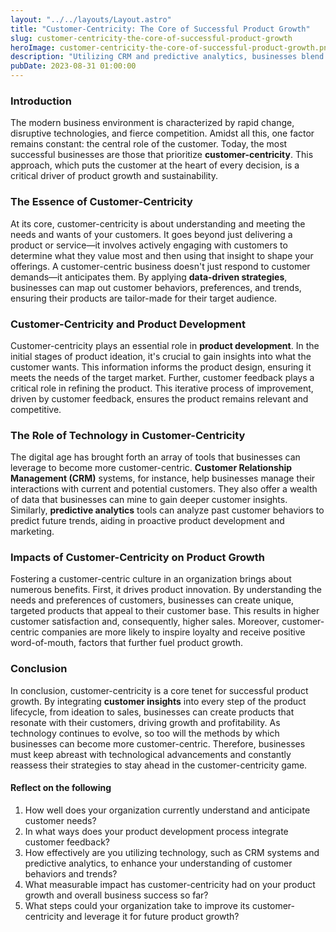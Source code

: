 ```yaml
---
layout: "../../layouts/Layout.astro"
title: "Customer-Centricity: The Core of Successful Product Growth"
slug: customer-centricity-the-core-of-successful-product-growth
heroImage: customer-centricity-the-core-of-successful-product-growth.png
description: "Utilizing CRM and predictive analytics, businesses blend quantitative and qualitative customer insights, fueling customer-centric product growth strategies."
pubDate: 2023-08-31 01:00:00
---
```


### Introduction

The modern business environment is characterized by rapid change, disruptive technologies, and fierce competition. Amidst all this, one factor remains constant: the central role of the customer. Today, the most successful businesses are those that prioritize **customer-centricity**. This approach, which puts the customer at the heart of every decision, is a critical driver of product growth and sustainability.

### The Essence of Customer-Centricity

At its core, customer-centricity is about understanding and meeting the needs and wants of your customers. It goes beyond just delivering a product or service—it involves actively engaging with customers to determine what they value most and then using that insight to shape your offerings. A customer-centric business doesn't just respond to customer demands—it anticipates them. By applying **data-driven strategies**, businesses can map out customer behaviors, preferences, and trends, ensuring their products are tailor-made for their target audience.

### Customer-Centricity and Product Development

Customer-centricity plays an essential role in **product development**. In the initial stages of product ideation, it's crucial to gain insights into what the customer wants. This information informs the product design, ensuring it meets the needs of the target market. Further, customer feedback plays a critical role in refining the product. This iterative process of improvement, driven by customer feedback, ensures the product remains relevant and competitive.

### The Role of Technology in Customer-Centricity

The digital age has brought forth an array of tools that businesses can leverage to become more customer-centric. **Customer Relationship Management (CRM)** systems, for instance, help businesses manage their interactions with current and potential customers. They also offer a wealth of data that businesses can mine to gain deeper customer insights. Similarly, **predictive analytics** tools can analyze past customer behaviors to predict future trends, aiding in proactive product development and marketing.

### Impacts of Customer-Centricity on Product Growth

Fostering a customer-centric culture in an organization brings about numerous benefits. First, it drives product innovation. By understanding the needs and preferences of customers, businesses can create unique, targeted products that appeal to their customer base. This results in higher customer satisfaction and, consequently, higher sales. Moreover, customer-centric companies are more likely to inspire loyalty and receive positive word-of-mouth, factors that further fuel product growth.

### Conclusion

In conclusion, customer-centricity is a core tenet for successful product growth. By integrating **customer insights** into every step of the product lifecycle, from ideation to sales, businesses can create products that resonate with their customers, driving growth and profitability. As technology continues to evolve, so too will the methods by which businesses can become more customer-centric. Therefore, businesses must keep abreast with technological advancements and constantly reassess their strategies to stay ahead in the customer-centricity game.

#### Reflect on the following

1. How well does your organization currently understand and anticipate customer needs?
2. In what ways does your product development process integrate customer feedback?
3. How effectively are you utilizing technology, such as CRM systems and predictive analytics, to enhance your understanding of customer behaviors and trends?
4. What measurable impact has customer-centricity had on your product growth and overall business success so far?
5. What steps could your organization take to improve its customer-centricity and leverage it for future product growth?
